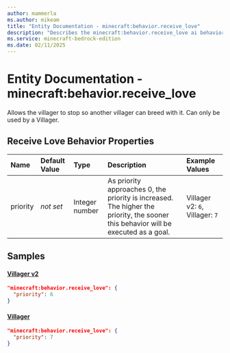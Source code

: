 ```yaml
---
author: mammerla
ms.author: mikeam
title: "Entity Documentation - minecraft:behavior.receive_love"
description: "Describes the minecraft:behavior.receive_love ai behavior component"
ms.service: minecraft-bedrock-edition
ms.date: 02/11/2025 
---
```


# Entity Documentation - minecraft:behavior.receive_love

Allows the villager to stop so another villager can breed with it. Can only be used by a Villager.


## Receive Love Behavior Properties

|Name       |Default Value |Type |Description |Example Values |
|:----------|:-------------|:----|:-----------|:------------- |
| priority | *not set* | Integer number | As priority approaches 0, the priority is increased. The higher the priority, the sooner this behavior will be executed as a goal. | Villager v2: `6`, Villager: `7` | 

## Samples

#### [Villager v2](https://github.com/Mojang/bedrock-samples/tree/preview/behavior_pack/entities/villager_v2.json)


```json
"minecraft:behavior.receive_love": {
  "priority": 6
}
```

#### [Villager](https://github.com/Mojang/bedrock-samples/tree/preview/behavior_pack/entities/villager.json)


```json
"minecraft:behavior.receive_love": {
  "priority": 7
}
```
